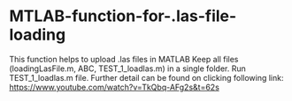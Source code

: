 # MTLAB-function-for-.las-file-loading
This function helps to upload .las files in MATLAB
Keep all files (loadingLasFile.m, ABC, TEST_1_loadlas.m) in a single folder.
Run TEST_1_loadlas.m file.
Further detail can be found on clicking following link: https://www.youtube.com/watch?v=TkQbq-AFg2s&t=62s
